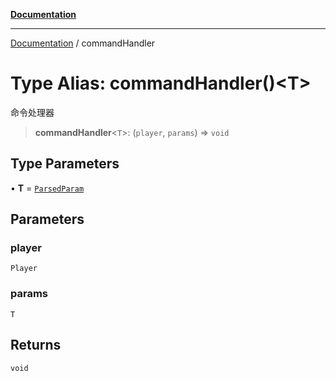 [**Documentation**](../README.md)

---

[Documentation](../globals.md) / commandHandler

# Type Alias: commandHandler()\<T\>

命令处理器

> **commandHandler**\<`T`\>: (`player`, `params`) => `void`

## Type Parameters

• **T** = [`ParsedParam`](../interfaces/ParsedParam.md)

## Parameters

### player

`Player`

### params

`T`

## Returns

`void`
